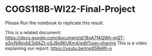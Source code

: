 # COGS118B-WI22-Final-Project

Please Run the notebook to replicate this result.

This is a related document: https://docs.google.com/document/d/18oA7f4QWh-mQT-a3iyfbRovbE3dIAZt-oSJ9s9KUKm4/edit?usp=sharing
This is a video explaining our report: https://youtu.be/jnp65ReWj-o
